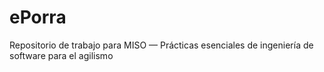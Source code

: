 # ePorra
Repositorio de trabajo para MISO — Prácticas esenciales de ingeniería de software para el agilismo
